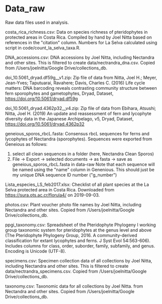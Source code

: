 # Data_raw

Raw data files used in analysis.

costa_rica_richness.csv: Data on species richness of pteridophytes in protected 
areas in Costa Rica. Compiled by hand by Joel Nitta based on references in the 
"citation" column. Numbers for La Selva calculated using script in 
code/count_la_selva_taxa.R.

DNA_accessions.csv: DNA accessions by Joel Nitta, including Nectandra and other 
sites. This is filtered to create data/nectrandra_dna.csv. Copied from 
/Users/joelnitta/Google Drive/collections_db.

doi_10.5061_dryad.df59g__v1.zip: Zip file of data from Nitta, Joel H.; Meyer, 
Jean-Yves; Taputuarai, Ravahere; Davis, Charles C. (2016) Life cycle matters: 
DNA barcoding reveals contrasting community structure between fern sporophytes 
and gametophytes, Dryad, Dataset, https://doi.org/10.5061/dryad.df59g

doi_10.5061_dryad.4362p32__v4.zip: Zip file of data from Ebihara, Atsushi; 
Nitta, Joel H. (2019) An update and reassessment of fern and lycophyte diversity 
data in the Japanese Archipelago, v5, Dryad, Dataset, 
https://doi.org/10.5061/dryad.4362p32

geneious_sporos_rbcL.fasta: Consensus rbcL sequences for ferns and lycophytes
of Nectandra (sporophytes). Sequences were exported from Geneious as follows:
  1. select all clean sequences in a folder (here, Nectandra Clean Sporos)
  2. File -> Export -> selected documents -> as fasta -> 
  save as geneious_sporos_rbcL.fasta in data-raw
Note that each sequence will be named using the "name" column in Genenious. 
This should just be my unique DNA sequence ID number ("g_number")

Lista_especies_LS_feb2017.xlsx: Checklist of all plant species at the La Selva 
protected area in Costa Rica. Downloaded from https://sura.ots.ac.cr/florula4/ 
on 2019-09-03.

photos.csv: Plant voucher photo file names by Joel Nitta, including Nectandra 
and other sites. Copied from /Users/joelnitta/Google Drive/collections_db.

ppgi_taxonomy.csv: Spreadsheet of the Pteridophyte Phylogeny I working group
taxonomic system for pteridophytes at the genus level and above 
(The Pteridophyte Phylogeny Group, 2016. A community-derived classification for 
extant lycophytes and ferns. J Syst Evol 54:563-606). Includes columns for 
class, order, suborder, family, subfamily, and genus. Encoding is Unicode (UTF-8).

specimens.csv: Specimen collection data of all collections by Joel Nitta, 
including Nectandra and other sites. This is filtered to create 
data/nectrandra_specimens.csv. 
Copied from /Users/joelnitta/Google Drive/collections_db.

taxonomy.csv: Taxonomic data for all collections by Joel Nitta. from Nectandra 
and other sites.  Copied from /Users/joelnitta/Google Drive/collections_db.
